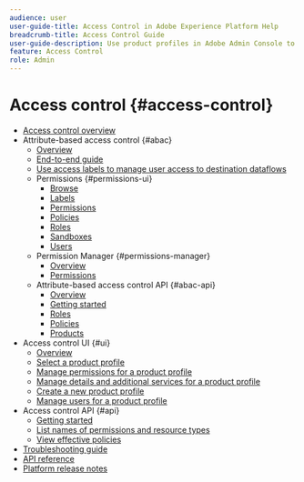 ```yaml
---
audience: user
user-guide-title: Access Control in Adobe Experience Platform Help
breadcrumb-title: Access Control Guide
user-guide-description: Use product profiles in Adobe Admin Console to manage user permissions. Learn how to assign users to products and sandboxes.
feature: Access Control
role: Admin
---
```


# Access control {#access-control}

* [Access control overview](home.md)
* Attribute-based access control {#abac}
  * [Overview](abac/overview.md)
  * [End-to-end guide](abac/end-to-end-guide.md)
  * [Use access labels to manage user access to destination dataflows](/help/access-control/abac/apply-access-labels-destinations.md)
  * Permissions {#permissions-ui}
    * [Browse](abac/ui/browse.md)
    * [Labels](abac/ui/labels.md)
    * [Permissions](abac/ui/permissions.md)
    * [Policies](abac/ui/policies.md)
    * [Roles](abac/ui/roles.md)
    * [Sandboxes](abac/ui/sandboxes.md)
    * [Users](abac/ui/users.md)
  * Permission Manager {#permissions-manager}
    * [Overview](abac/permission-manager/overview.md)
    * [Permissions](abac/permission-manager/permissions.md)
  * Attribute-based access control API {#abac-api}
    * [Overview](abac/api/overview.md)
    * [Getting started](abac/api/getting-started.md)
    * [Roles](abac/api/roles.md)
    * [Policies](abac/api/policies.md)
    * [Products](abac/api/products.md)
* Access control UI {#ui}
  * [Overview](ui/overview.md)
  * [Select a product profile](ui/browse.md)
  * [Manage permissions for a product profile](ui/permissions.md)
  * [Manage details and additional services for a product profile](ui/details-and-services.md)
  * [Create a new product profile](ui/create-profile.md)
  * [Manage users for a product profile](ui/users.md)
* Access control API {#api}
  * [Getting started](api/getting-started.md)
  * [List names of permissions and resource types](api/permissions-and-resource-types.md)
  * [View effective policies](api/effective-policies.md)
* [Troubleshooting guide](troubleshooting-guide.md)
* [API reference](https://www.adobe.io/experience-platform-apis/references/access-control/)
* [Platform release notes](https://experienceleague.adobe.com/en/docs/experience-platform/release-notes/latest)